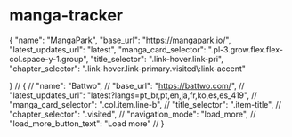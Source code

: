 # manga-tracker
{
    "name": "MangaPark",
    "base_url": "https://mangapark.io/",
    "latest_updates_url": "latest",
    "manga_card_selector": ".pl-3.grow.flex.flex-col.space-y-1.group",
  "title_selector": ".link-hover.link-pri",
  "chapter_selector": ".link-hover.link-primary.visited\\:link-accent"

}
// {
//     "name": "Battwo",
//     "base_url": "https://battwo.com/",
//     "latest_updates_url": "latest?langs=pt_br,pt,en,ja,fr,ko,es,es_419",
//     "manga_card_selector": ".col.item.line-b",
//   "title_selector": ".item-title",
//   "chapter_selector": ".visited",
// "navigation_mode": "load_more",
// "load_more_button_text": "Load more"
// }